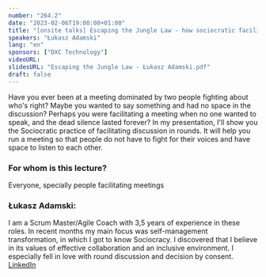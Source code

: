 ```yaml
---
number: "264.2"
date: "2023-02-06T19:00:00+01:00"
title: "[onsite talks] Escaping the Jungle Law - how sociocratic facilitation may help you create engaging and inclusive meetings"
speakers: "Łukasz Adamski"
lang: "en"
sponsors: ["DXC Technology"]
videoURL:
slidesURL: "Escaping the Jungle Law - Łukasz Adamski.pdf"
draft: false
---
```


Have you ever been at a meeting dominated by two people fighting about who's right? Maybe you wanted to say something and had no space in the discussion? Perhaps you were facilitating a meeting when no one wanted to speak, and the dead silence lasted forever? In my presentation, I'll show you the Sociocratic practice of facilitating discussion in rounds. It will help you run a meeting so that people do not have to fight for their voices and have space to listen to each other.

### For whom is this lecture?
Everyone, specially people facilitating meetings

### Łukasz Adamski:

I am a Scrum Master/Agile Coach with 3,5 years of experience in these roles. In recent months my main focus was self-management transformation, in which I got to know Sociocracy. I discovered that I believe in its values of effective collaboration and an inclusive environment. I especially fell in love with round discussion and decision by consent.
[LinkedIn](https://www.linkedin.com/in/luka-adamski/)


